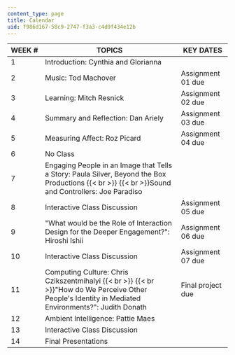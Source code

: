 ```yaml
---
content_type: page
title: Calendar
uid: f986d167-58c9-2747-f3a3-c4d9f434e12b
---
```


| WEEK # | TOPICS | KEY DATES |
| --- | --- | --- |
| 1 | Introduction: Cynthia and Glorianna |  |
| 2 | Music: Tod Machover | Assignment 01 due |
| 3 | Learning: Mitch Resnick | Assignment 02 due |
| 4 | Summary and Reflection: Dan Ariely | Assignment 03 due |
| 5 | Measuring Affect: Roz Picard | Assignment 04 due |
| 6 | No Class |  |
| 7 | Engaging People in an Image that Tells a Story: Paula Silver, Beyond the Box Productions  {{< br >}}  {{< br >}}Sound and Controllers: Joe Paradiso |  |
| 8 | Interactive Class Discussion | Assignment 05 due |
| 9 | "What would be the Role of Interaction Design for the Deeper Engagement?": Hiroshi Ishii | Assignment 06 due |
| 10 | Interactive Class Discussion | Assignment 07 due |
| 11 | Computing Culture: Chris Czikszentmihalyi  {{< br >}}  {{< br >}}"How do We Perceive Other People's Identity in Mediated Environments?": Judith Donath | Final project due |
| 12 | Ambient Intelligence: Pattie Maes |  |
| 13 | Interactive Class Discussion |  |
| 14 | Final Presentations |